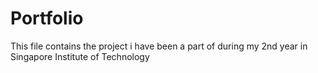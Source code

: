 # Portfolio

This file contains the project i have been a part of during my 2nd year in Singapore Institute of Technology

